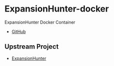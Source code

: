 # ExpansionHunter-docker

ExpansionHunter Docker Container

* [GitHub](https://github.com/informationsea/expansionhunter-docker)

## Upstream Project

* [ExpansionHunter](https://github.com/Illumina/ExpansionHunter)
